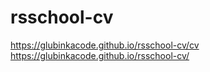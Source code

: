 # rsschool-cv
https://glubinkacode.github.io/rsschool-cv/cv  
https://glubinkacode.github.io/rsschool-cv/
